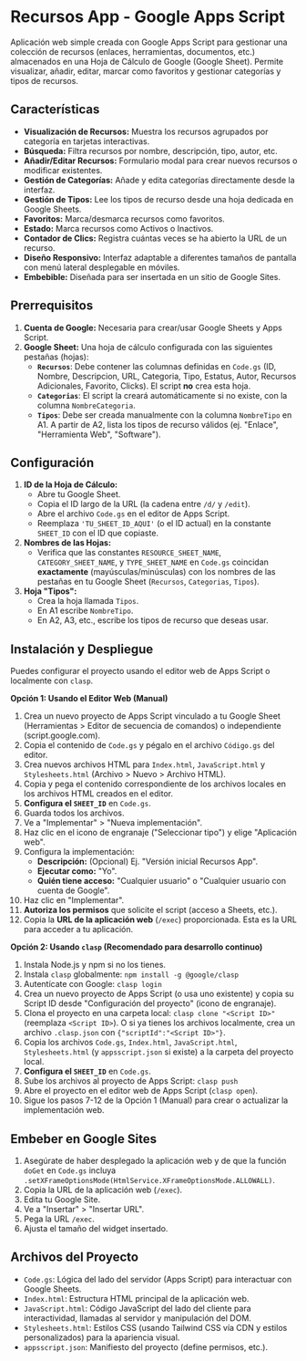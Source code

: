 # Recursos App - Google Apps Script

Aplicación web simple creada con Google Apps Script para gestionar una colección de recursos (enlaces, herramientas, documentos, etc.) almacenados en una Hoja de Cálculo de Google (Google Sheet). Permite visualizar, añadir, editar, marcar como favoritos y gestionar categorías y tipos de recursos.

## Características

* **Visualización de Recursos:** Muestra los recursos agrupados por categoría en tarjetas interactivas.
* **Búsqueda:** Filtra recursos por nombre, descripción, tipo, autor, etc.
* **Añadir/Editar Recursos:** Formulario modal para crear nuevos recursos o modificar existentes.
* **Gestión de Categorías:** Añade y edita categorías directamente desde la interfaz.
* **Gestión de Tipos:** Lee los tipos de recurso desde una hoja dedicada en Google Sheets.
* **Favoritos:** Marca/desmarca recursos como favoritos.
* **Estado:** Marca recursos como Activos o Inactivos.
* **Contador de Clics:** Registra cuántas veces se ha abierto la URL de un recurso.
* **Diseño Responsivo:** Interfaz adaptable a diferentes tamaños de pantalla con menú lateral desplegable en móviles.
* **Embebible:** Diseñada para ser insertada en un sitio de Google Sites.

## Prerrequisitos

1.  **Cuenta de Google:** Necesaria para crear/usar Google Sheets y Apps Script.
2.  **Google Sheet:** Una hoja de cálculo configurada con las siguientes pestañas (hojas):
    * **`Recursos`**: Debe contener las columnas definidas en `Code.gs` (ID, Nombre, Descripcion, URL, Categoria, Tipo, Estatus, Autor, Recursos Adicionales, Favorito, Clicks). El script **no** crea esta hoja.
    * **`Categorias`**: El script la creará automáticamente si no existe, con la columna `NombreCategoria`.
    * **`Tipos`**: Debe ser creada manualmente con la columna `NombreTipo` en A1. A partir de A2, lista los tipos de recurso válidos (ej. "Enlace", "Herramienta Web", "Software").

## Configuración

1.  **ID de la Hoja de Cálculo:**
    * Abre tu Google Sheet.
    * Copia el ID largo de la URL (la cadena entre `/d/` y `/edit`).
    * Abre el archivo `Code.gs` en el editor de Apps Script.
    * Reemplaza `'TU_SHEET_ID_AQUI'` (o el ID actual) en la constante `SHEET_ID` con el ID que copiaste.
2.  **Nombres de las Hojas:**
    * Verifica que las constantes `RESOURCE_SHEET_NAME`, `CATEGORY_SHEET_NAME`, y `TYPE_SHEET_NAME` en `Code.gs` coincidan **exactamente** (mayúsculas/minúsculas) con los nombres de las pestañas en tu Google Sheet (`Recursos`, `Categorias`, `Tipos`).
3.  **Hoja "Tipos":**
    * Crea la hoja llamada `Tipos`.
    * En A1 escribe `NombreTipo`.
    * En A2, A3, etc., escribe los tipos de recurso que deseas usar.

## Instalación y Despliegue

Puedes configurar el proyecto usando el editor web de Apps Script o localmente con `clasp`.

**Opción 1: Usando el Editor Web (Manual)**

1.  Crea un nuevo proyecto de Apps Script vinculado a tu Google Sheet (Herramientas > Editor de secuencia de comandos) o independiente (script.google.com).
2.  Copia el contenido de `Code.gs` y pégalo en el archivo `Código.gs` del editor.
3.  Crea nuevos archivos HTML para `Index.html`, `JavaScript.html` y `Stylesheets.html` (Archivo > Nuevo > Archivo HTML).
4.  Copia y pega el contenido correspondiente de los archivos locales en los archivos HTML creados en el editor.
5.  **Configura el `SHEET_ID`** en `Code.gs`.
6.  Guarda todos los archivos.
7.  Ve a "Implementar" > "Nueva implementación".
8.  Haz clic en el icono de engranaje ("Seleccionar tipo") y elige "Aplicación web".
9.  Configura la implementación:
    * **Descripción:** (Opcional) Ej. "Versión inicial Recursos App".
    * **Ejecutar como:** "Yo".
    * **Quién tiene acceso:** "Cualquier usuario" o "Cualquier usuario con cuenta de Google".
10. Haz clic en "Implementar".
11. **Autoriza los permisos** que solicite el script (acceso a Sheets, etc.).
12. Copia la **URL de la aplicación web** (`/exec`) proporcionada. Esta es la URL para acceder a tu aplicación.

**Opción 2: Usando `clasp` (Recomendado para desarrollo continuo)**

1.  Instala Node.js y npm si no los tienes.
2.  Instala `clasp` globalmente: `npm install -g @google/clasp`
3.  Autentícate con Google: `clasp login`
4.  Crea un nuevo proyecto de Apps Script (o usa uno existente) y copia su Script ID desde "Configuración del proyecto" (icono de engranaje).
5.  Clona el proyecto en una carpeta local: `clasp clone "<Script ID>"` (reemplaza `<Script ID>`). O si ya tienes los archivos localmente, crea un archivo `.clasp.json` con `{"scriptId":"<Script ID>"}`.
6.  Copia los archivos `Code.gs`, `Index.html`, `JavaScript.html`, `Stylesheets.html` (y `appsscript.json` si existe) a la carpeta del proyecto local.
7.  **Configura el `SHEET_ID`** en `Code.gs`.
8.  Sube los archivos al proyecto de Apps Script: `clasp push`
9.  Abre el proyecto en el editor web de Apps Script (`clasp open`).
10. Sigue los pasos 7-12 de la Opción 1 (Manual) para crear o actualizar la implementación web.

## Embeber en Google Sites

1.  Asegúrate de haber desplegado la aplicación web y de que la función `doGet` en `Code.gs` incluya `.setXFrameOptionsMode(HtmlService.XFrameOptionsMode.ALLOWALL)`.
2.  Copia la URL de la aplicación web (`/exec`).
3.  Edita tu Google Site.
4.  Ve a "Insertar" > "Insertar URL".
5.  Pega la URL `/exec`.
6.  Ajusta el tamaño del widget insertado.

## Archivos del Proyecto

* `Code.gs`: Lógica del lado del servidor (Apps Script) para interactuar con Google Sheets.
* `Index.html`: Estructura HTML principal de la aplicación web.
* `JavaScript.html`: Código JavaScript del lado del cliente para interactividad, llamadas al servidor y manipulación del DOM.
* `Stylesheets.html`: Estilos CSS (usando Tailwind CSS vía CDN y estilos personalizados) para la apariencia visual.
* `appsscript.json`: Manifiesto del proyecto (define permisos, etc.).


